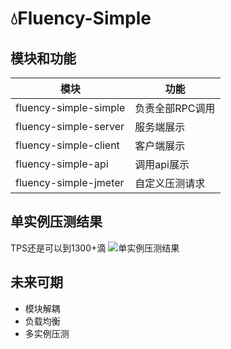 
# 💧Fluency-Simple


## 模块和功能

| 模块                    | 功能        |
|-----------------------|-----------|
| fluency-simple-simple | 负责全部RPC调用 |
| fluency-simple-server | 服务端展示     |
| fluency-simple-client | 客户端展示     |
| fluency-simple-api    | 调用api展示   |
| fluency-simple-jmeter | 自定义压测请求   |


## 单实例压测结果
TPS还是可以到1300+滴
![单实例压测结果](D:\Live\ps\image.png)


## 未来可期

 - 模块解耦
 - 负载均衡
 - 多实例压测